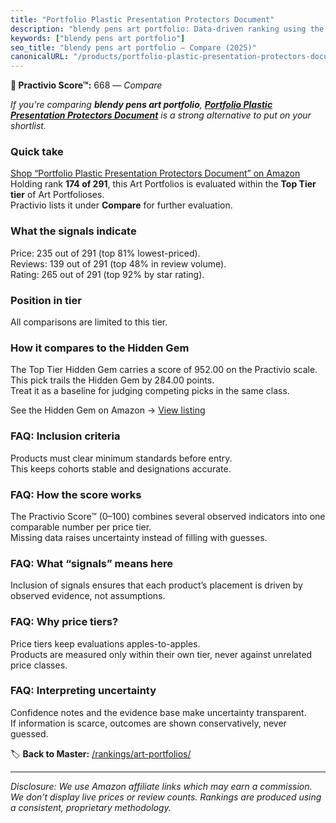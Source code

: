 ```yaml
---
title: "Portfolio Plastic Presentation Protectors Document"
description: "blendy pens art portfolio: Data-driven ranking using the Practivio Score™. Positioned by quality, value, demand, findability, momentum."
keywords: ["blendy pens art portfolio"]
seo_title: "blendy pens art portfolio — Compare (2025)"
canonicalURL: "/products/portfolio-plastic-presentation-protectors-document-B0B8NRFDQF/"
---
```


**🛒 Practivio Score™:** 668 — _Compare_


*If you're comparing **blendy pens art portfolio**, **[Portfolio Plastic Presentation Protectors Document](https://www.amazon.com/dp/B0B8NRFDQF?tag=practivio-20)** is a strong alternative to put on your shortlist.*
### Quick take
[Shop “Portfolio Plastic Presentation Protectors Document” on Amazon](https://www.amazon.com/dp/B0B8NRFDQF?tag=practivio-20)
Holding rank **174 of 291**, this Art Portfolios is evaluated within the **Top Tier tier** of Art Portfolioses.  
Practivio lists it under **Compare** for further evaluation.

### What the signals indicate
Price: 235 out of 291 (top 81% lowest-priced).  
Reviews: 139 out of 291 (top 48% in review volume).  
Rating: 265 out of 291 (top 92% by star rating).  

### Position in tier
All comparisons are limited to this tier.

### How it compares to the Hidden Gem
The Top Tier Hidden Gem carries a score of 952.00 on the Practivio scale.  
This pick trails the Hidden Gem by 284.00 points.  
Treat it as a baseline for judging competing picks in the same class.  

See the Hidden Gem on Amazon → [View listing](https://www.amazon.com/dp/B08T1J4X85?tag=practivio-20)

### FAQ: Inclusion criteria
Products must clear minimum standards before entry.  
This keeps cohorts stable and designations accurate.

### FAQ: How the score works
The Practivio Score™ (0–100) combines several observed indicators into one comparable number per price tier.  
Missing data raises uncertainty instead of filling with guesses.

### FAQ: What “signals” means here
Inclusion of signals ensures that each product’s placement is driven by observed evidence, not assumptions.

### FAQ: Why price tiers?
Price tiers keep evaluations apples-to-apples.  
Products are measured only within their own tier, never against unrelated price classes.

### FAQ: Interpreting uncertainty
Confidence notes and the evidence base make uncertainty transparent.  
If information is scarce, outcomes are shown conservatively, never guessed.

<!-- Missing template for Compare/CompareWithinPriceClass -->


🏷️ **Back to Master:** [/rankings/art-portfolios/](/rankings/art-portfolios/)

---
_Disclosure: We use Amazon affiliate links which may earn a commission. We don’t display live prices or review counts. Rankings are produced using a consistent, proprietary methodology._
